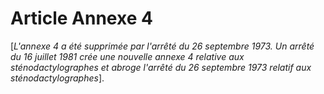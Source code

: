 # Article Annexe 4

[*L'annexe 4 a été supprimée par l'arrêté du 26 septembre 1973. Un arrêté du 16 juillet 1981 crée une nouvelle annexe 4 relative aux sténodactylographes et abroge l'arrêté du 26 septembre 1973 relatif aux sténodactylographes*].
